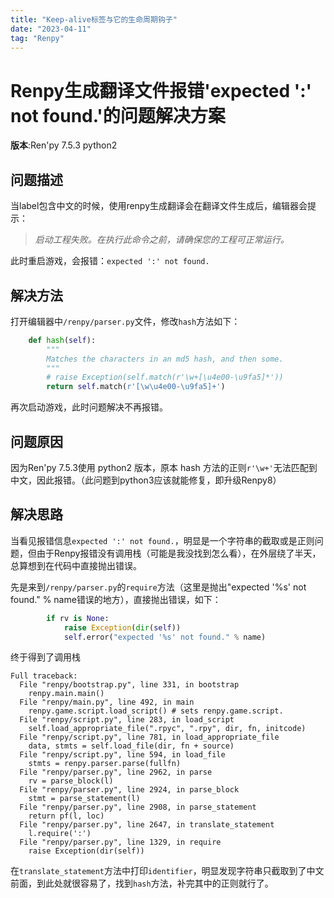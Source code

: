 ```yaml
---
title: "Keep-alive标签与它的生命周期钩子"
date: "2023-04-11"
tag: "Renpy"
---
```

# Renpy生成翻译文件报错'expected ':' not found.'的问题解决方案

**版本**:Ren'py 7.5.3 python2

## 问题描述

当label包含中文的时候，使用renpy生成翻译会在翻译文件生成后，编辑器会提示：

> *启动工程失败。在执行此命令之前，请确保您的工程可正常运行。*

此时重启游戏，会报错：`expected ':' not found.`

## 解决方法

打开编辑器中`/renpy/parser.py`文件，修改`hash`方法如下：

```python
    def hash(self):
        """
        Matches the characters in an md5 hash, and then some.
        """
        # raise Exception(self.match(r'\w+[\u4e00-\u9fa5]*'))
        return self.match(r'[\w\u4e00-\u9fa5]+')
```

再次启动游戏，此时问题解决不再报错。



## 问题原因

因为Ren'py 7.5.3使用 python2 版本，原本 hash 方法的正则`r'\w+'`无法匹配到中文，因此报错。（此问题到python3应该就能修复，即升级Renpy8）



## 解决思路

当看见报错信息`expected ':' not found.`，明显是一个字符串的截取或是正则问题，但由于Renpy报错没有调用栈（可能是我没找到怎么看），在外层绕了半天，总算想到在代码中直接抛出错误。

先是来到`/renpy/parser.py`的`require`方法（这里是抛出"expected '%s' not found." % name错误的地方），直接抛出错误，如下：

```python
        if rv is None:
            raise Exception(dir(self))
            self.error("expected '%s' not found." % name)
```

终于得到了调用栈

```
Full traceback:
  File "renpy/bootstrap.py", line 331, in bootstrap
    renpy.main.main()
  File "renpy/main.py", line 492, in main
    renpy.game.script.load_script() # sets renpy.game.script.
  File "renpy/script.py", line 283, in load_script
    self.load_appropriate_file(".rpyc", ".rpy", dir, fn, initcode)
  File "renpy/script.py", line 781, in load_appropriate_file
    data, stmts = self.load_file(dir, fn + source)
  File "renpy/script.py", line 594, in load_file
    stmts = renpy.parser.parse(fullfn)
  File "renpy/parser.py", line 2962, in parse
    rv = parse_block(l)
  File "renpy/parser.py", line 2924, in parse_block
    stmt = parse_statement(l)
  File "renpy/parser.py", line 2908, in parse_statement
    return pf(l, loc)
  File "renpy/parser.py", line 2647, in translate_statement
    l.require(':')
  File "renpy/parser.py", line 1329, in require
    raise Exception(dir(self))
```

在`translate_statement`方法中打印`identifier`，明显发现字符串只截取到了中文前面，到此处就很容易了，找到`hash`方法，补完其中的正则就行了。